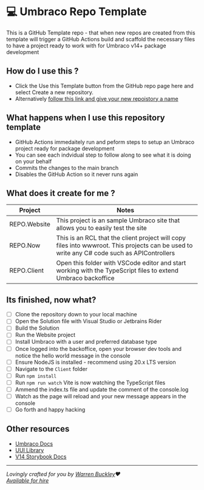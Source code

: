# 💻 Umbraco Repo Template 
This is a GitHub Template repo - that when new repos are created from this template will trigger a GitHub Actions build and scaffold the necessary files to have a project ready to work with for Umbraco v14+ package development

## How do I use this ?
* Click the Use this Template button from the GitHub repo page here and select Create a new repository.
* Alternatively [follow this link and give your new repoistory a name](https://github.com/new?template_name=Umbraco-Repo-Template&template_owner=warrenbuckley)

## What happens when I use this repository template
* GitHub Actions immedaitely run and peform steps to setup an Umbraco project ready for package development
* You can see each indvidual step to follow along to see what it is doing on your behalf
* Commits the changes to the main branch
* Disables the GitHub Action so it never runs again

## What does it create for me ? 
| Project | Notes |
|--------|--------|
| REPO.Website | This project is an sample Umbraco site that allows you to easily test the site |
| REPO.Now | This is an RCL that the client project will copy files into wwwroot. This projects can be used to write any C# code such as APIControllers |
| REPO.Client | Open this folder with VSCode editor and start working with the TypeScript files to extend Umbraco backoffice |

## Its finished, now what?
- [ ] Clone the repository down to your local machine
- [ ] Open the Solution file with Visual Studio or Jetbrains Rider
- [ ] Build the Solution
- [ ] Run the Website project
- [ ] Install Umbraco with a user and preferred database type
- [ ] Once logged into the backoffice, open your browser dev tools and notice the hello world message in the console
- [ ] Ensure NodeJS is installed - recommend using 20.x LTS version
- [ ] Navigate to the `Client` folder
- [ ] Run `npm install`
- [ ] Run `npm run watch` Vite is now watching the TypeScript files
- [ ] Ammend the index.ts file and update the comment of the console.log
- [ ] Watch as the page will reload and your new message appears in the console
- [ ] Go forth and happy hacking

## Other resources
* [Umbraco Docs](https://docs.umbraco.com/umbraco-cms/tutorials/creating-a-custom-dashboard)
* [UUI Library](https://uui.umbraco.com/?path=/docs/uui-action-bar--docs)
* [V14 Storybook Docs](https://apidocs.umbraco.com/v14/ui)

---

_Lovingly crafted for you by [Warren Buckley](https://github.com/sponsors/warrenbuckley)❤️_<br/>
_[Available for hire](https://hackmakedo.com/)_

